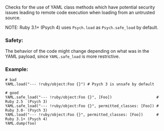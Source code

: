 Checks for the use of YAML class methods which have
potential security issues leading to remote code execution when
loading from an untrusted source.

NOTE: Ruby 3.1+ (Psych 4) uses `Psych.load` as `Psych.safe_load` by default.

### Safety:

The behavior of the code might change depending on what was
in the YAML payload, since `YAML.safe_load` is more restrictive.

### Example:
    # bad
    YAML.load("--- !ruby/object:Foo {}") # Psych 3 is unsafe by default

    # good
    YAML.safe_load("--- !ruby/object:Foo {}", [Foo])                    # Ruby 2.5  (Psych 3)
    YAML.safe_load("--- !ruby/object:Foo {}", permitted_classes: [Foo]) # Ruby 3.0- (Psych 3)
    YAML.load("--- !ruby/object:Foo {}", permitted_classes: [Foo])      # Ruby 3.1+ (Psych 4)
    YAML.dump(foo)
